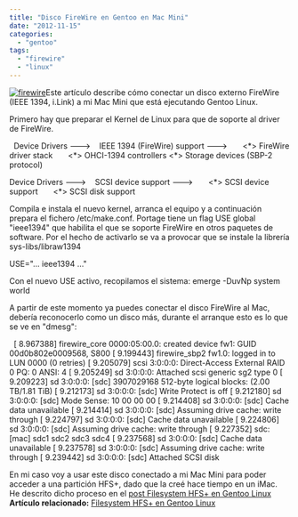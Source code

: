 ```yaml
---
title: "Disco FireWire en Gentoo en Mac Mini"
date: "2012-11-15"
categories: 
  - "gentoo"
tags: 
  - "firewire"
  - "linux"
---
```


[![firewire](https://www.luispa.com/wp-content/uploads/2014/12/firewire.jpg)](https://www.luispa.com/wp-content/uploads/2014/12/firewire.jpg)Este artículo describe cómo conectar un disco externo FireWire (IEEE 1394, i.Link) a mi Mac Mini que está ejecutando Gentoo Linux.

Primero hay que preparar el Kernel de Linux para que de soporte al driver de FireWire.

 
 Device Drivers --->
   IEEE 1394 (FireWire) support --->
      <\*> FireWire driver stack
      <\*> OHCI-1394 controllers
      <\*> Storage devices (SBP-2 protocol)
 
 Device Drivers --->
   SCSI device support --->
      <\*> SCSI device support
      <\*> SCSI disk support
 

Compila e instala el nuevo kernel, arranca el equipo y a continuación prepara el fichero /etc/make.conf. Portage tiene un flag USE global "ieee1394" que habilita el que se soporte FireWire en otros paquetes de software. Por el hecho de activarlo se va a provocar que se instale la librería sys-libs/libraw1394

USE="... ieee1394 ..."

Con el nuevo USE activo, recopilamos el sistema: emerge -DuvNp system world

A partir de este momento ya puedes conectar el disco FireWire al Mac, debería reconocerlo como un disco más, durante el arranque esto es lo que se ve en "dmesg":

 
\[ 8.967388\] firewire\_core 0000:05:00.0: created device fw1: GUID 00d0b802e0009568, S800
\[ 9.199443\] firewire\_sbp2 fw1.0: logged in to LUN 0000 (0 retries)
\[ 9.205079\] scsi 3:0:0:0: Direct-Access External RAID 0 PQ: 0 ANSI: 4
\[ 9.205249\] sd 3:0:0:0: Attached scsi generic sg2 type 0
\[ 9.209223\] sd 3:0:0:0: \[sdc\] 3907029168 512-byte logical blocks: (2.00 TB/1.81 TiB)
\[ 9.212173\] sd 3:0:0:0: \[sdc\] Write Protect is off
\[ 9.212180\] sd 3:0:0:0: \[sdc\] Mode Sense: 10 00 00 00
\[ 9.214408\] sd 3:0:0:0: \[sdc\] Cache data unavailable
\[ 9.214414\] sd 3:0:0:0: \[sdc\] Assuming drive cache: write through
\[ 9.224797\] sd 3:0:0:0: \[sdc\] Cache data unavailable
\[ 9.224806\] sd 3:0:0:0: \[sdc\] Assuming drive cache: write through
\[ 9.227352\] sdc: \[mac\] sdc1 sdc2 sdc3 sdc4
\[ 9.237568\] sd 3:0:0:0: \[sdc\] Cache data unavailable
\[ 9.237578\] sd 3:0:0:0: \[sdc\] Assuming drive cache: write through
\[ 9.239442\] sd 3:0:0:0: \[sdc\] Attached SCSI disk
 

En mi caso voy a usar este disco conectado a mi Mac Mini para poder acceder a una partición HFS+, dado que la creé hace tiempo en un iMac. He descrito dicho proceso en el [post Filesystem HFS+ en Gentoo Linux](http://blog.luispa.com/index.php?controller=post&action=view&id_post=6)   **Artículo relacionado:** [Filesystem HFS+ en Gentoo Linux](https://www.luispa.com/?p=498)
